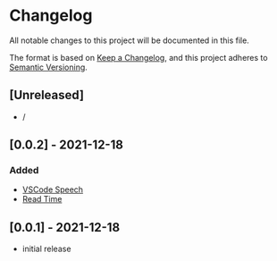 # Changelog

All notable changes to this project will be documented in this file.

The format is based on [Keep a Changelog],
and this project adheres to [Semantic Versioning].

## [Unreleased]
- /

## [0.0.2] - 2021-12-18

### Added
- [VSCode Speech](https://marketplace.visualstudio.com/items?itemName=bierner.speech)
- [Read Time](https://marketplace.visualstudio.com/items?itemName=johnpapa.read-time)

## [0.0.1] - 2021-12-18
- initial release

<!-- Links -->
[keep a changelog]: https://keepachangelog.com/en/1.0.0/
[semantic versioning]: https://semver.org/spec/v2.0.0.html
